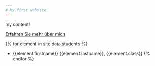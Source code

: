 ```yaml
---
# My first website
---
```

my content!

[Erfahren Sie mehr über mich](about_me.md)

{% for element in site.data.students %}
- {{element.firstname}} {{element.lastname}}, {{element.class}}
{% endfor %}
